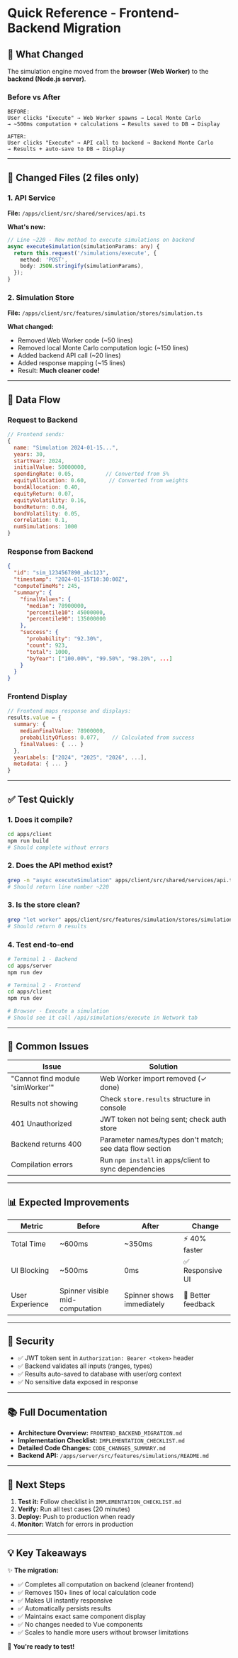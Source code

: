 # Quick Reference - Frontend-Backend Migration

## 🚀 What Changed

The simulation engine moved from the **browser (Web Worker)** to the **backend (Node.js server)**.

### Before vs After

```
BEFORE:
User clicks "Execute" → Web Worker spawns → Local Monte Carlo 
→ ~500ms computation + calculations → Results saved to DB → Display

AFTER:
User clicks "Execute" → API call to backend → Backend Monte Carlo 
→ Results + auto-save to DB → Display
```

---

## 📝 Changed Files (2 files only)

### 1. API Service
**File:** `/apps/client/src/shared/services/api.ts`

**What's new:**
```typescript
// Line ~220 - New method to execute simulations on backend
async executeSimulation(simulationParams: any) {
  return this.request('/simulations/execute', {
    method: 'POST',
    body: JSON.stringify(simulationParams),
  });
}
```

### 2. Simulation Store  
**File:** `/apps/client/src/features/simulation/stores/simulation.ts`

**What changed:**
- Removed Web Worker code (~50 lines)
- Removed local Monte Carlo computation logic (~150 lines)
- Added backend API call (~20 lines)
- Added response mapping (~15 lines)
- Result: **Much cleaner code!**

---

## 🔄 Data Flow

### Request to Backend
```javascript
// Frontend sends:
{
  name: "Simulation 2024-01-15...",
  years: 30,
  startYear: 2024,
  initialValue: 50000000,
  spendingRate: 0.05,          // Converted from 5%
  equityAllocation: 0.60,       // Converted from weights
  bondAllocation: 0.40,
  equityReturn: 0.07,
  equityVolatility: 0.16,
  bondReturn: 0.04,
  bondVolatility: 0.05,
  correlation: 0.1,
  numSimulations: 1000
}
```

### Response from Backend
```json
{
  "id": "sim_1234567890_abc123",
  "timestamp": "2024-01-15T10:30:00Z",
  "computeTimeMs": 245,
  "summary": {
    "finalValues": {
      "median": 78900000,
      "percentile10": 45000000,
      "percentile90": 135000000
    },
    "success": {
      "probability": "92.30%",
      "count": 923,
      "total": 1000,
      "byYear": ["100.00%", "99.50%", "98.20%", ...]
    }
  }
}
```

### Frontend Display
```javascript
// Frontend maps response and displays:
results.value = {
  summary: {
    medianFinalValue: 78900000,
    probabilityOfLoss: 0.077,    // Calculated from success
    finalValues: { ... }
  },
  yearLabels: ["2024", "2025", "2026", ...],
  metadata: { ... }
}
```

---

## ✅ Test Quickly

### 1. **Does it compile?**
```bash
cd apps/client
npm run build
# Should complete without errors
```

### 2. **Does the API method exist?**
```bash
grep -n "async executeSimulation" apps/client/src/shared/services/api.ts
# Should return line number ~220
```

### 3. **Is the store clean?**
```bash
grep "let worker" apps/client/src/features/simulation/stores/simulation.ts
# Should return 0 results
```

### 4. **Test end-to-end**
```bash
# Terminal 1 - Backend
cd apps/server
npm run dev

# Terminal 2 - Frontend  
cd apps/client
npm run dev

# Browser - Execute a simulation
# Should see it call /api/simulations/execute in Network tab
```

---

## 🐛 Common Issues

| Issue | Solution |
|-------|----------|
| "Cannot find module 'simWorker'" | Web Worker import removed (✓ done) |
| Results not showing | Check `store.results` structure in console |
| 401 Unauthorized | JWT token not being sent; check auth store |
| Backend returns 400 | Parameter names/types don't match; see data flow section |
| Compilation errors | Run `npm install` in apps/client to sync dependencies |

---

## 📊 Expected Improvements

| Metric | Before | After | Change |
|--------|--------|-------|--------|
| Total Time | ~600ms | ~350ms | ⚡ 40% faster |
| UI Blocking | ~500ms | 0ms | ✅ Responsive UI |
| User Experience | Spinner visible mid-computation | Spinner shows immediately | 🎯 Better feedback |

---

## 🔐 Security

- ✅ JWT token sent in `Authorization: Bearer <token>` header
- ✅ Backend validates all inputs (ranges, types)
- ✅ Results auto-saved to database with user/org context
- ✅ No sensitive data exposed in response

---

## 📚 Full Documentation

- **Architecture Overview:** `FRONTEND_BACKEND_MIGRATION.md`
- **Implementation Checklist:** `IMPLEMENTATION_CHECKLIST.md`
- **Detailed Code Changes:** `CODE_CHANGES_SUMMARY.md`
- **Backend API:** `/apps/server/src/features/simulations/README.md`

---

## 🎯 Next Steps

1. **Test it:** Follow checklist in `IMPLEMENTATION_CHECKLIST.md`
2. **Verify:** Run all test cases (20 minutes)
3. **Deploy:** Push to production when ready
4. **Monitor:** Watch for errors in production

---

## 💡 Key Takeaways

✨ **The migration:**
- ✅ Completes all computation on backend (cleaner frontend)
- ✅ Removes 150+ lines of local calculation code
- ✅ Makes UI instantly responsive
- ✅ Automatically persists results
- ✅ Maintains exact same component display
- ✅ No changes needed to Vue components
- ✅ Scales to handle more users without browser limitations

🚀 **You're ready to test!**

